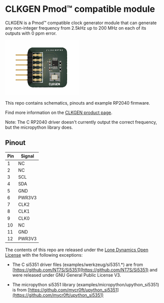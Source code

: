 # CLKGEN Pmod&trade; compatible module

CLKGEN is a Pmod™ compatible clock generator module that can generate any non-integer frequency from 2.5kHz up to 200 MHz on each of its outputs with 0 ppm error.

![clkgen](https://github.com/machdyne/clkgen/blob/96c59e83836f79bcb2de1203e58f8e84b684a5a7/clkgen.png)

This repo contains schematics, pinouts and example RP2040 firmware.

Find more information on the [CLKGEN product page](https://machdyne.com/product/clkgen-pmod/).

Note: The C RP2040 driver doesn't currently output the correct frequency, but the micropython library does.

## Pinout

| Pin | Signal |
| --- | ------ |
| 1 | NC |
| 2 | NC |
| 3 | SCL |
| 4 | SDA |
| 5 | GND |
| 6 | PWR3V3 |
| 7 | CLK2 |
| 8 | CLK1 |
| 9 | CLK0 |
| 10 | NC |
| 11 | GND |
| 12 | PWR3V3 |

The contents of this repo are released under the [Lone Dynamics Open License](LICENSE.md) with the following exceptions:

  * The C si5351 driver files (examples/werkzeug/si5351.\*) are from [https://github.com/NT7S/Si5351](https://github.com/NT7S/Si5351) and were released under GNU General Public License V3.

 * The micropython si5351 library (examples/micropython/upython\_si5351) is from [https://github.com/mycr0ft/upython_si5351](https://github.com/mycr0ft/upython_si5351)
